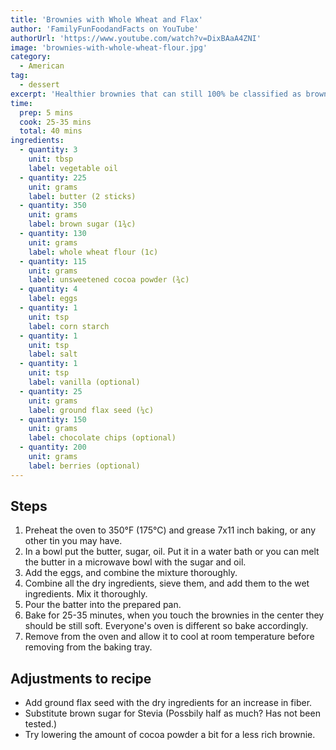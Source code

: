 ```yaml
---
title: 'Brownies with Whole Wheat and Flax'
author: 'FamilyFunFoodandFacts on YouTube'
authorUrl: 'https://www.youtube.com/watch?v=DixBAaA4ZNI'
image: 'brownies-with-whole-wheat-flour.jpg'
category:
  - American
tag:
  - dessert
excerpt: 'Healthier brownies that can still 100% be classified as brownies!'
time:
  prep: 5 mins
  cook: 25-35 mins
  total: 40 mins
ingredients:
  - quantity: 3
    unit: tbsp
    label: vegetable oil
  - quantity: 225
    unit: grams
    label: butter (2 sticks)
  - quantity: 350
    unit: grams
    label: brown sugar (1¾c)
  - quantity: 130
    unit: grams
    label: whole wheat flour (1c)
  - quantity: 115
    unit: grams
    label: unsweetened cocoa powder (¾c)
  - quantity: 4
    label: eggs
  - quantity: 1
    unit: tsp
    label: corn starch
  - quantity: 1
    unit: tsp
    label: salt
  - quantity: 1
    unit: tsp
    label: vanilla (optional)
  - quantity: 25
    unit: grams
    label: ground flax seed (¼c)
  - quantity: 150
    unit: grams
    label: chocolate chips (optional)
  - quantity: 200
    unit: grams
    label: berries (optional)
---
```


## Steps

1. Preheat the oven to 350°F (175°C) and grease 7x11 inch baking, or any other tin you may have.
2. In a bowl put the butter, sugar, oil. Put it in a water bath or you can melt the butter in a microwave bowl with the sugar and oil.
3. Add the eggs, and combine the mixture thoroughly.
4. Combine all the dry ingredients, sieve them, and add them to the wet ingredients. Mix it thoroughly.
5. Pour the batter into the prepared pan.
6. Bake for 25-35 minutes, when you touch the brownies in the center they should be still soft. Everyone's oven is different so bake accordingly.
7. Remove from the oven and allow it to cool at room temperature before removing from the baking tray.

## Adjustments to recipe

- Add ground flax seed with the dry ingredients for an increase in fiber.
- Substitute brown sugar for Stevia (Possbily half as much? Has not been tested.)
- Try lowering the amount of cocoa powder a bit for a less rich brownie.
